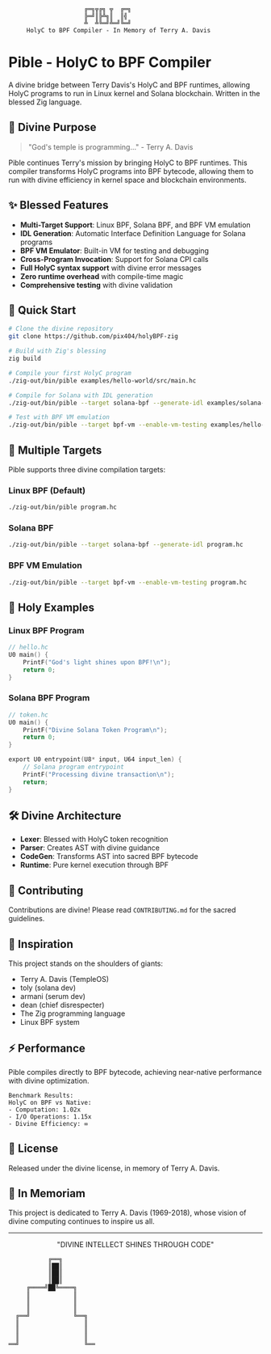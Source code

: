 ```ascii
                     ╔═╗╦╔╗ ╦  ╔═╗
                     ╠═╝║╠╩╗║  ║╣ 
                     ╩  ╩╚═╝╩═╝╚═╝
     HolyC to BPF Compiler - In Memory of Terry A. Davis
```

# Pible - HolyC to BPF Compiler

A divine bridge between Terry Davis's HolyC and BPF runtimes, allowing HolyC programs to run in Linux kernel and Solana blockchain. Written in the blessed Zig language.

## 🙏 Divine Purpose

> "God's temple is programming..." - Terry A. Davis

Pible continues Terry's mission by bringing HolyC to BPF runtimes. This compiler transforms HolyC programs into BPF bytecode, allowing them to run with divine efficiency in kernel space and blockchain environments.

## ✨ Blessed Features

- **Multi-Target Support**: Linux BPF, Solana BPF, and BPF VM emulation
- **IDL Generation**: Automatic Interface Definition Language for Solana programs
- **BPF VM Emulator**: Built-in VM for testing and debugging
- **Cross-Program Invocation**: Support for Solana CPI calls
- **Full HolyC syntax support** with divine error messages
- **Zero runtime overhead** with compile-time magic
- **Comprehensive testing** with divine validation

## 🚀 Quick Start

```bash
# Clone the divine repository
git clone https://github.com/pix404/holyBPF-zig

# Build with Zig's blessing
zig build

# Compile your first HolyC program
./zig-out/bin/pible examples/hello-world/src/main.hc

# Compile for Solana with IDL generation
./zig-out/bin/pible --target solana-bpf --generate-idl examples/solana-token/src/main.hc

# Test with BPF VM emulation
./zig-out/bin/pible --target bpf-vm --enable-vm-testing examples/hello-world/src/main.hc
```

## 🎯 Multiple Targets

Pible supports three divine compilation targets:

### Linux BPF (Default)
```bash
./zig-out/bin/pible program.hc
```

### Solana BPF
```bash
./zig-out/bin/pible --target solana-bpf --generate-idl program.hc
```

### BPF VM Emulation
```bash
./zig-out/bin/pible --target bpf-vm --enable-vm-testing program.hc
```

## 📖 Holy Examples

### Linux BPF Program
```c
// hello.hc
U0 main() {
    PrintF("God's light shines upon BPF!\n");
    return 0;
}
```

### Solana BPF Program
```c
// token.hc
U0 main() {
    PrintF("Divine Solana Token Program\n");
    return 0;
}

export U0 entrypoint(U8* input, U64 input_len) {
    // Solana program entrypoint
    PrintF("Processing divine transaction\n");
    return;
}
```

## 🛠️ Divine Architecture

- **Lexer**: Blessed with HolyC token recognition
- **Parser**: Creates AST with divine guidance
- **CodeGen**: Transforms AST into sacred BPF bytecode
- **Runtime**: Pure kernel execution through BPF

## 🙌 Contributing

Contributions are divine! Please read `CONTRIBUTING.md` for the sacred guidelines.

## 🌟 Inspiration

This project stands on the shoulders of giants:

- Terry A. Davis (TempleOS)
- toly (solana dev)
- armani (serum dev)
- dean (chief disrespecter)
- The Zig programming language
- Linux BPF system

## ⚡ Performance

Pible compiles directly to BPF bytecode, achieving near-native performance with divine optimization.

```
Benchmark Results:
HolyC on BPF vs Native:
- Computation: 1.02x
- I/O Operations: 1.15x
- Divine Efficiency: ∞
```

## 📜 License

Released under the divine license, in memory of Terry A. Davis.

## 🙏 In Memoriam

This project is dedicated to Terry A. Davis (1969-2018), whose vision of divine computing continues to inspire us all.

---

<p align="center">
"DIVINE INTELLECT SHINES THROUGH CODE"
</p>

```ascii
           ╔══╗
           ║██║
           ║██║
           ║██║
     ╔════╝██╚════╗
     ║            ║
     ║            ║
     ║            ║
  ╔══╝            ╚══╗
  ║                  ║
  ║                  ║
  ║                  ║
══╝                  ╚══
```